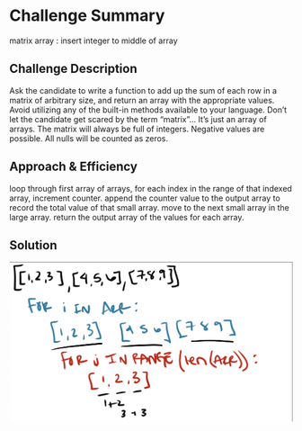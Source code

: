 # Challenge Summary
matrix array : insert integer to middle of array

## Challenge Description
Ask the candidate to write a function to add up the sum of each row in a matrix of arbitrary size, and return an array with the appropriate values.
Avoid utilizing any of the built-in methods available to your language.
Don’t let the candidate get scared by the term “matrix”… It’s just an array of arrays.
The matrix will always be full of integers.
Negative values are possible.
All nulls will be counted as zeros.

## Approach & Efficiency
loop through first array of arrays, for each index in the range of that indexed array, increment counter. append the counter value to the output array to record the total value of that small array. move to the next small array in the large array. return the output array of the values for each array. 

## Solution
![matrix array whiteboard image](/assets/matrix_array.png)